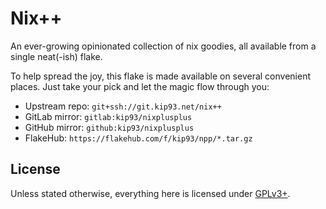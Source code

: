 # Nix++

An ever-growing opinionated collection of nix goodies, all available from a
single neat(-ish) flake.

To help spread the joy, this flake is made available on several convenient
places. Just take your pick and let the magic flow through you:

* Upstream repo:
  `git+ssh://git.kip93.net/nix++`
* GitLab mirror:
  `gitlab:kip93/nixplusplus`
* GitHub mirror:
  `github:kip93/nixplusplus`
* FlakeHub:
  `https://flakehub.com/f/kip93/npp/*.tar.gz`

## License

Unless stated otherwise, everything here is licensed under [GPLv3+](./LICENSE.md).
